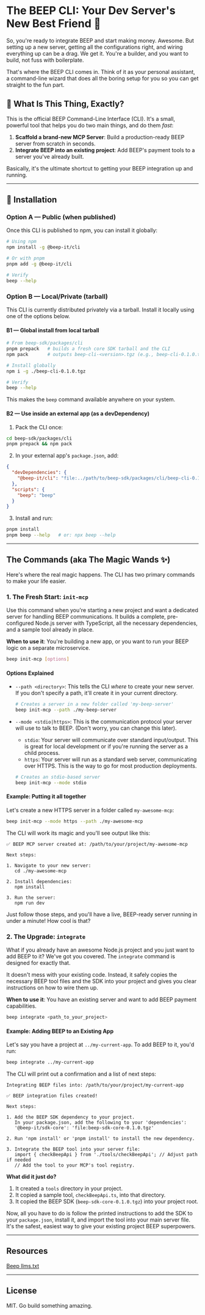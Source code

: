 # The BEEP CLI: Your Dev Server's New Best Friend 🤖

So, you're ready to integrate BEEP and start making money. Awesome. But setting up a new server, getting all the configurations right, and wiring everything up can be a drag. We get it. You're a builder, and you want to build, not fuss with boilerplate.

That's where the BEEP CLI comes in. Think of it as your personal assistant, a command-line wizard that does all the boring setup for you so you can get straight to the fun part.

## 🤔 What Is This Thing, Exactly?

This is the official BEEP Command-Line Interface (CLI). It's a small, powerful tool that helps you do two main things, and do them _fast_:

1.  **Scaffold a brand-new MCP Server**: Build a production-ready BEEP server from scratch in seconds.
2.  **Integrate BEEP into an existing project**: Add BEEP's payment tools to a server you've already built.

Basically, it's the ultimate shortcut to getting your BEEP integration up and running.

---

## 🚀 Installation

### Option A — Public (when published)

Once this CLI is published to npm, you can install it globally:

```bash
# Using npm
npm install -g @beep-it/cli

# Or with pnpm
pnpm add -g @beep-it/cli

# Verify
beep --help
```

### Option B — Local/Private (tarball)

This CLI is currently distributed privately via a tarball. Install it locally using one of the options below.

#### B1 — Global install from local tarball

```bash
# From beep-sdk/packages/cli
pnpm prepack   # builds a fresh core SDK tarball and the CLI
npm pack       # outputs beep-cli-<version>.tgz (e.g., beep-cli-0.1.0.tgz)

# Install globally
npm i -g ./beep-cli-0.1.0.tgz

# Verify
beep --help
```

This makes the `beep` command available anywhere on your system.

#### B2 — Use inside an external app (as a devDependency)

1. Pack the CLI once:

```bash
cd beep-sdk/packages/cli
pnpm prepack && npm pack
```

2. In your external app's `package.json`, add:

```json
{
  "devDependencies": {
    "@beep-it/cli": "file:../path/to/beep-sdk/packages/cli/beep-cli-0.1.0.tgz"
  },
  "scripts": {
    "beep": "beep"
  }
}
```

3. Install and run:

```bash
pnpm install
pnpm beep --help   # or: npx beep --help
```

---

## The Commands (aka The Magic Wands ✨)

Here's where the real magic happens. The CLI has two primary commands to make your life easier.

### 1. The Fresh Start: `init-mcp`

Use this command when you're starting a new project and want a dedicated server for handling BEEP communications. It builds a complete, pre-configured Node.js server with TypeScript, all the necessary dependencies, and a sample tool already in place.

**When to use it**: You're building a new app, or you want to run your BEEP logic on a separate microservice.

```bash
beep init-mcp [options]
```

#### Options Explained

- `--path <directory>`: This tells the CLI _where_ to create your new server. If you don't specify a path, it'll create it in your current directory.

  ```bash
  # Creates a server in a new folder called 'my-beep-server'
  beep init-mcp --path ./my-beep-server
  ```

- `--mode <stdio|https>`: This is the communication protocol your server will use to talk to BEEP. (Don't worry, you can change this later).
  - `stdio`: Your server will communicate over standard input/output. This is great for local development or if you're running the server as a child process.
  - `https`: Your server will run as a standard web server, communicating over HTTPS. This is the way to go for most production deployments.

  ```bash
  # Creates an stdio-based server
  beep init-mcp --mode stdio
  ```

#### Example: Putting it all together

Let's create a new HTTPS server in a folder called `my-awesome-mcp`:

```bash
beep init-mcp --mode https --path ./my-awesome-mcp
```

The CLI will work its magic and you'll see output like this:

```
✅ BEEP MCP server created at: /path/to/your/project/my-awesome-mcp

Next steps:

1. Navigate to your new server:
   cd ./my-awesome-mcp

2. Install dependencies:
   npm install

3. Run the server:
   npm run dev
```

Just follow those steps, and you'll have a live, BEEP-ready server running in under a minute! How cool is that?

### 2. The Upgrade: `integrate`

What if you already have an awesome Node.js project and you just want to add BEEP to it? We've got you covered. The `integrate` command is designed for exactly that.

It doesn't mess with your existing code. Instead, it safely copies the necessary BEEP tool files and the SDK into your project and gives you clear instructions on how to wire them up.

**When to use it**: You have an existing server and want to add BEEP payment capabilities.

```bash
beep integrate <path_to_your_project>
```

#### Example: Adding BEEP to an Existing App

Let's say you have a project at `../my-current-app`. To add BEEP to it, you'd run:

```bash
beep integrate ../my-current-app
```

The CLI will print out a confirmation and a list of next steps:

```
Integrating BEEP files into: /path/to/your/project/my-current-app

✅ BEEP integration files created!

Next steps:

1. Add the BEEP SDK dependency to your project.
   In your package.json, add the following to your 'dependencies':
   '@beep-it/sdk-core': 'file:beep-sdk-core-0.1.0.tgz'

2. Run 'npm install' or 'pnpm install' to install the new dependency.

3. Integrate the BEEP tool into your server file:
   import { checkBeepApi } from './tools/checkBeepApi'; // Adjust path if needed
   // Add the tool to your MCP's tool registry.
```

**What did it just do?**

1.  It created a `tools` directory in your project.
2.  It copied a sample tool, `checkBeepApi.ts`, into that directory.
3.  It copied the BEEP SDK (`beep-sdk-core-0.1.0.tgz`) into your project root.

Now, all you have to do is follow the printed instructions to add the SDK to your `package.json`, install it, and import the tool into your main server file. It's the safest, easiest way to give your existing project BEEP superpowers.

---

## Resources

[Beep llms.txt](https://www.justbeep.it/llms.txt)

---

## License

MIT. Go build something amazing.
